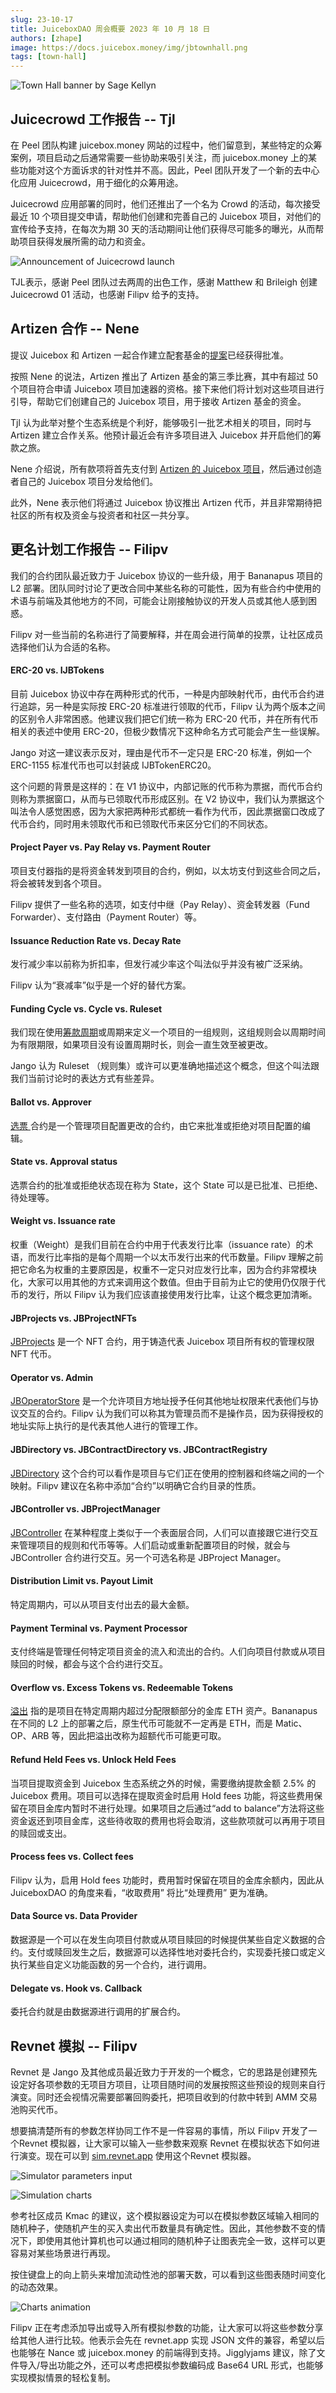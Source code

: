 ```yaml
---
slug: 23-10-17
title: JuiceboxDAO 周会概要 2023 年 10 月 18 日
authors: [zhape]
image: https://docs.juicebox.money/img/jbtownhall.png
tags: [town-hall]
---
```


![Town Hall banner by Sage Kellyn](https://docs.juicebox.money/img/jbtownhall.png)

## Juicecrowd 工作报告 -- Tjl

在 Peel 团队构建 juicebox.money 网站的过程中，他们留意到，某些特定的众筹案例，项目启动之后通常需要一些协助来吸引关注，而 juicebox.money 上的某些功能对这个方面诉求的针对性并不高。因此，Peel 团队开发了一个新的去中心化应用 Juicecrowd，用于细化的众筹用途。

Juicecrowd 应用部署的同时，他们还推出了一个名为 Crowd 的活动，每次接受最近 10 个项目提交申请，帮助他们创建和完善自己的 Juicebox 项目，对他们的宣传给予支持，在每次为期 30 天的活动期间让他们获得尽可能多的曝光，从而帮助项目获得发展所需的动力和资金。

![Announcement of Juicecrowd launch](juicecrowd_launch.png)

TJL表示，感谢 Peel 团队过去两周的出色工作，感谢 Matthew 和 Brileigh 创建 Juicecrowd 01 活动，也感谢 Filipv 给予的支持。

## Artizen 合作 -- Nene

提议 Juicebox 和 Artizen 一起合作建立配套基金的[提案](https://www.jbdao.org/s/juicebox/443)已经获得批准。

按照 Nene 的说法，Artizen 推出了 Artizen 基金的第三季比赛，其中有超过 50 个项目符合申请 Juicebox 项目加速器的资格。接下来他们将计划对这些项目进行引导，帮助它们创建自己的 Juicebox 项目，用于接收 Artizen 基金的资金。

Tjl 认为此举对整个生态系统是个利好，能够吸引一批艺术相关的项目，同时与 Artizen 建立合作关系。他预计最近会有许多项目进入 Juicebox 并开启他们的筹款之旅。

Nene 介绍说，所有款项将首先支付到 [Artizen 的 Juicebox 项目](https://juicebox.money/v2/p/580)，然后通过创造者自己的 Juicebox 项目分发给他们。

此外，Nene 表示他们将通过 Juicebox 协议推出 Artizen 代币，并且非常期待把社区的所有权及资金与投资者和社区一共分享。

## 更名计划工作报告 -- Filipv

我们的合约团队最近致力于 Juicebox 协议的一些升级，用于 Bananapus 项目的 L2 部署。团队同时讨论了更改合同中某些名称的可能性，因为有些合约中使用的术语与前端及其他地方的不同，可能会让刚接触协议的开发人员或其他人感到困惑。

Filipv 对一些当前的名称进行了简要解释，并在周会进行简单的投票，让社区成员选择他们认为合适的名称。

#### ERC-20 vs. IJBTokens

目前 Juicebox 协议中存在两种形式的代币，一种是内部映射代币，由代币合约进行追踪，另一种是实际按 ERC-20 标准进行领取的代币，Filipv 认为两个版本之间的区别令人非常困惑。他建议我们把它们统一称为 ERC-20 代币，并在所有代币相关的表述中使用 ERC-20，但极少数情况下这种命名方式可能会产生一些误解。

Jango 对这一建议表示反对，理由是代币不一定只是 ERC-20 标准，例如一个 ERC-1155 标准代币也可以封装成 IJBTokenERC20。

这个问题的背景是这样的：在 V1 协议中，内部记账的代币称为票据，而代币合约则称为票据窗口，从而与已领取代币形成区别。在 V2 协议中，我们认为票据这个叫法令人感觉困惑，因为大家把两种形式都统一看作为代币，因此票据窗口改成了代币合约，同时用未领取代币和已领取代币来区分它们的不同状态。

#### Project Payer vs. Pay Relay vs. Payment Router

项目支付器指的是将资金转发到项目的合约，例如，以太坊支付到这些合同之后，将会被转发到各个项目。

Filipv 提供了一些名称的选项，如支付中继（Pay Relay）、资金转发器（Fund Forwarder）、支付路由（Payment Router）等。

#### Issuance Reduction Rate vs. Decay Rate

发行减少率以前称为折扣率，但发行减少率这个叫法似乎并没有被广泛采纳。

Filipv 认为“衰减率”似乎是一个好的替代方案。

#### Funding Cycle vs. Cycle vs. Ruleset

我们现在使用[筹款周期](https://docs.juicebox.money/dev/learn/glossary/funding-cycle/)或周期来定义一个项目的一组规则，这组规则会以周期时间为有限期限，如果项目没有设置周期时长，则会一直生效至被更改。

Jango 认为 Ruleset （规则集）或许可以更准确地描述这个概念，但这个叫法跟我们当前讨论时的表达方式有些差异。

#### Ballot vs. Approver

[选票 ](https://docs.juicebox.money/dev/learn/glossary/ballot/)合约是一个管理项目配置更改的合约，由它来批准或拒绝对项目配置的编辑。

#### State vs. Approval status

选票合约的批准或拒绝状态现在称为 State，这个 State 可以是已批准、已拒绝、待处理等。

#### Weight vs. Issuance rate

权重（Weight）是我们目前在合约中用于代表发行比率（issuance rate）的术语，而发行比率指的是每个周期一个以太币发行出来的代币数量。Filipv 理解之前把它命名为权重的主要原因是，权重不一定只对应发行比率，因为合约非常模块化，大家可以用其他的方式来调用这个数值。但由于目前为止它的使用仍仅限于代币的发行，所以 Filipv 认为我们应该直接使用发行比率，让这个概念更加清晰。

#### JBProjects vs. JBProjectNFTs

[JBProjects](https://docs.juicebox.money/dev/api/contracts/jbprojects/) 是一个 NFT 合约，用于铸造代表 Juicebox 项目所有权的管理权限 NFT 代币。

#### Operator vs. Admin

[JBOperatorStore](https://docs.juicebox.money/dev/api/contracts/jboperatorstore/) 是一个允许项目方地址授予任何其他地址权限来代表他们与协议交互的合约。Filipv 认为我们可以称其为管理员而不是操作员，因为获得授权的地址实际上执行的是代表其他人进行的管理工作。

#### JBDirectory vs. JBContractDirectory vs. JBContractRegistry

[JBDirectory](https://docs.juicebox.money/dev/api/contracts/jbdirectory/) 这个合约可以看作是项目与它们正在使用的控制器和终端之间的一个映射。Filipv 建议在名称中添加“合约”以明确它合约目录的性质。

#### JBController vs. JBProjectManager

[JBController](https://docs.juicebox.money/dev/api/contracts/or-controllers/jbcontroller3_1/) 在某种程度上类似于一个表面层合同，人们可以直接跟它进行交互来管理项目的规则和代币等等。人们启动或重新配置项目的时候，就会与 JBController 合约进行交互。另一个可选名称是 JBProject Manager。

#### Distribution Limit vs. Payout Limit

特定周期内，可以从项目支付出去的最大金额。

#### Payment Terminal vs. Payment Processor

支付终端是管理任何特定项目资金的流入和流出的合约。人们向项目付款或从项目赎回的时候，都会与这个合约进行交互。

#### Overflow vs. Excess Tokens vs. Redeemable Tokens

[溢出](https://docs.juicebox.money/dev/learn/glossary/overflow/) 指的是项目在特定周期内超过分配限额部分的金库 ETH 资产。Bananapus 在不同的 L2 上的部署之后，原生代币可能就不一定再是 ETH，而是 Matic、OP、ARB 等，因此把溢出改称为超额代币可能更可取。

#### Refund Held Fees vs. Unlock Held Fees

当项目提取资金到 Juicebox 生态系统之外的时候，需要缴纳提款金额 2.5% 的 Juicebox 费用。项目可以选择在提取资金时启用 Hold fees 功能，将这些费用保留在项目金库内暂时不进行处理。如果项目之后通过“add to balance”方法将这些资金返还到项目金库，这些待收取的费用也将会取消，这些款项就可以再用于项目的赎回或支出。

#### Process fees vs. Collect fees

Filipv 认为，启用 Hold fees 功能时，费用暂时保留在项目的金库余额内，因此从 JuiceboxDAO 的角度来看，“收取费用” 将比“处理费用” 更为准确。

#### Data Source vs. Data Provider

数据源是一个可以在发生向项目付款或从项目赎回的时候提供某些自定义数据的合约。支付或赎回发生之后，数据源可以选择性地对委托合约，实现委托接口或定义执行某些自定义功能函数的另一个合约，进行调用。

#### Delegate vs. Hook vs. Callback

委托合约就是由数据源进行调用的扩展合约。

## Revnet 模拟 -- Filipv

Revnet 是 Jango 及其他成员最近致力于开发的一个概念，它的思路是创建预先设定好各项参数的无项目方项目，让项目随时间的发展按照这些预设的规则来自行演变。同时还会视情况需要部署回购委托，把项目收到的付款中转到 AMM 交易池购买代币。

想要搞清楚所有的参数怎样协同工作不是一件容易的事情，所以 Filipv 开发了一个Revnet 模拟器，让大家可以输入一些参数来观察 Revnet 在模拟状态下如何进行演变。现在可以到 [sim.revnet.app](https://sim.revnet.app/) 使用这个Revnet 模拟器。

![Simulator parameters input](simulator_input.png)

![Simulation charts](simulator_charts.png)

参考社区成员 Kmac 的建议，这个模拟器设定为可以在模拟参数区域输入相同的随机种子，使随机产生的买入卖出代币数量具有确定性。因此，其他参数不变的情况下，即使用其他计算机也可以通过相同的随机种子让图表完全一致，这样可以更容易对某些场景进行再现。

按住键盘上的向上箭头来增加流动性池的部署天数，可以看到这些图表随时间变化的动态效果。

![Charts animation](charts_animation.gif)

Filipv 正在考虑添加导出或导入所有模拟参数的功能，让大家可以将这些参数分享给其他人进行比较。他表示会先在 revnet.app 实现 JSON 文件的兼容，希望以后也能够在 Nance 或 juicebox.money 的前端得到支持。Jigglyjams 建议，除了文件导入/导出功能之外，还可以考虑把模拟参数编码成 Base64 URL 形式，也能够实现模拟情景的轻松复制。

